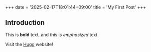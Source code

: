 +++
date = '2025-02-17T18:01:44+09:00'
title = 'My First Post'
+++

## Introduction

This is **bold** text, and this is *emphasized* text.

Visit the [Hugo](https://gohugo.io) website!
